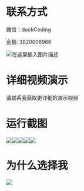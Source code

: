 # 联系方式

微信：duckCoding

企鹅: 3820006966

![在这里插入图片描述](http://upload.cxycsx.vip/91ab4bcb4f2c4c6db86365bb6d6e9c62.jpeg)

# 详细视频演示

请联系我获取更详细的演示视频

# 运行截图

![](http://www.bysj52.com/uploadfile/ueditor/image/202306/%E6%AF%95%E8%AE%BEweixin197%E5%9F%BA%E4%BA%8EJAVA%E7%9A%84%E5%BE%AE%E4%BF%A1%E9%A3%9F%E5%A0%82%E7%BA%BF%E4%B8%8A%E8%AE%A2%E9%A4%90%E5%B0%8F%E7%A8%8B%E5%BA%8F%E7%9A%84ssm%E6%AF%95%E4%B8%9A%E8%AE%BE%E8%AE%A1/4.png)![](http://www.bysj52.com/uploadfile/ueditor/image/202306/%E6%AF%95%E8%AE%BEweixin197%E5%9F%BA%E4%BA%8EJAVA%E7%9A%84%E5%BE%AE%E4%BF%A1%E9%A3%9F%E5%A0%82%E7%BA%BF%E4%B8%8A%E8%AE%A2%E9%A4%90%E5%B0%8F%E7%A8%8B%E5%BA%8F%E7%9A%84ssm%E6%AF%95%E4%B8%9A%E8%AE%BE%E8%AE%A1/3.png)![](http://www.bysj52.com/uploadfile/ueditor/image/202306/%E6%AF%95%E8%AE%BEweixin197%E5%9F%BA%E4%BA%8EJAVA%E7%9A%84%E5%BE%AE%E4%BF%A1%E9%A3%9F%E5%A0%82%E7%BA%BF%E4%B8%8A%E8%AE%A2%E9%A4%90%E5%B0%8F%E7%A8%8B%E5%BA%8F%E7%9A%84ssm%E6%AF%95%E4%B8%9A%E8%AE%BE%E8%AE%A1/2.png)![](http://www.bysj52.com/uploadfile/ueditor/image/202306/%E6%AF%95%E8%AE%BEweixin197%E5%9F%BA%E4%BA%8EJAVA%E7%9A%84%E5%BE%AE%E4%BF%A1%E9%A3%9F%E5%A0%82%E7%BA%BF%E4%B8%8A%E8%AE%A2%E9%A4%90%E5%B0%8F%E7%A8%8B%E5%BA%8F%E7%9A%84ssm%E6%AF%95%E4%B8%9A%E8%AE%BE%E8%AE%A1/1.png)![](http://www.bysj52.com/uploadfile/ueditor/image/202306/%E6%AF%95%E8%AE%BEweixin197%E5%9F%BA%E4%BA%8EJAVA%E7%9A%84%E5%BE%AE%E4%BF%A1%E9%A3%9F%E5%A0%82%E7%BA%BF%E4%B8%8A%E8%AE%A2%E9%A4%90%E5%B0%8F%E7%A8%8B%E5%BA%8F%E7%9A%84ssm%E6%AF%95%E4%B8%9A%E8%AE%BE%E8%AE%A1/5.png)

# 为什么选择我

![](http://upload.cxycsx.vip/%E7%A8%8B%E5%BA%8F%E8%AE%BE%E8%AE%A1.png)

